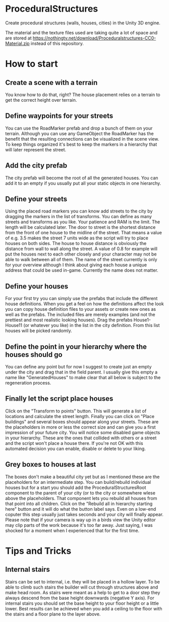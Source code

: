 # ProceduralStructures
Create procedural structures (walls, houses, cities) in the Unity 3D engine.

The material and the texture files used are taking quite a lot of space and are stored at https://nothingtv.net/download/Proceduralstructures-CC0-Material.zip instead of this repository.

# How to start

## Create a scene with a terrain
You know how to do that, right? The house placement relies on a terrain to get the correct height over terrain.

## Define waypoints for your streets
You can use the RoadMarker prefab and drop a bunch of them on your terrain. Although you can use any GameObject the RoadMarker
has the benefit that the resulting connections can be visualized in the scene view.
To keep things organized it's best to keep the markers in a hierarchy that will later represent the street.

## Add the city prefab
The city prefab will become the root of all the generated houses. You can add it to an empty if you usually put all your static objects
in one hierarchy.

## Define your streets
Using the placed road markers you can know add streets to the city by dragging the markers in the list of transforms. You can define as many streets
and transforms as you like. Your patience and RAM is the limit.
The length will be calculated later. The door to street is the shortest distance from the front of one house to the midline of the street.
That means a value of e.g. 3.5 makes the street 7 units wide as the script will try to place houses on both sides.
The house to house distance is obviously the distance from wall to wall along the street. A value of 0.8 for example will put the houses next
to each other closely and your character may not be able to walk between all of them. The name of the street currently is only for your overview
although I think about giving each house a unique address that could be used in-game. Currently the name does not matter.

## Define your houses
For your first try you can simply use the prefabs that include the different house definitions. When you get a feel on how the definitions affect the look
you can copy house definition files to your assets or create new ones as well as the prefabs. The included files are merely examples (and not the
prettiest and most realistic looking houses).
Drag the prefabs House1-House11 (or whatever you like) in the list in the city definition. From this list houses will be picked randomly.

## Define the point in your hierarchy where the houses should go
You can define any point but for now I suggest to create just an empty under the city and drag that in the field parent. I usually give this empty
a name like "GeneratedHouses" to make clear that all below is subject to the regeneration process.

## Finally let the script place houses
Click on the "Transform to points" button. This will generate a list of locations and calculate the street length.
Finally you can click on "Place buildings" and several boxes should appear along your streets. These are the placeholders in more or less the
correct size and can give you a first impression of your future city.
You will notice some disabled game objects in your hierarchy. These are the ones that collided with others or a street and the script won't place a house there.
If you're not OK with this automated decision you can enable, disable or delete to your liking.

## Grey boxes to houses at last
The boxes don't make a beautiful city yet but as I mentioned these are the placeholders for an intermediate step. You can build/rebuild individual houses
but for a start you should add the ProceduralStructuresRoot component to the parent of your city (or to the city or somewhere wlese above the
placeholders. That component lets you rebuild all houses from that point into all children.
Click on the "Rebuild all in hierarchy starting here" button and it will do what the button label says.
Even on a low-end coputer this step usually just takes seconds and your city will finally appear.
Please note that if your camera is way up in a birds view the Unity editor may clip parts of the work because it's too far away. Just saying, I was
shocked for a moment when I experienced that for the first time.

# Tips and Tricks

## Internal stairs
Stairs can be set to internal, i.e. they will be placed in a hollow layer. To be able to climb such stairs the builder will
cut through structures above and make head room. As stairs were meant as a help to get to a door step they always descend
from the base height downwards (negative Y axis). For internal stairs you should set the base height to your floor height
or a little lower. Best results can be achieved when you add a ceiling to the floor with the stairs and a floor plane to the
layer above.

